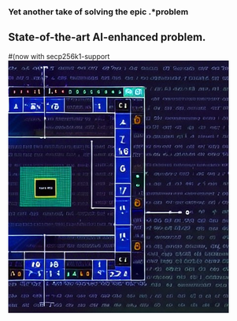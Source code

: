 ### Yet another take of solving the epic .*problem 
## State-of-the-art AI-enhanced problem.
#(now with secp256k1-support
![screenshot](screenshot.jpg)
